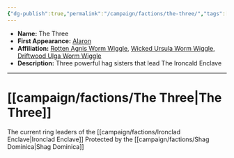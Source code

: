 ```yaml
---
{"dg-publish":true,"permalink":"/campaign/factions/the-three/","tags":["faction"],"noteIcon":"","created":"2025-10-26T08:31:07.989-07:00","updated":"2025-10-27T22:27:08.588-07:00"}
---
```



<p><span><ul>
<li dir="auto"><strong>Name:</strong> The Three</li>
<li dir="auto"><strong>First Appearance:</strong> <a data-tooltip-position="top" aria-label="campaign/locations/Alaron.md" data-href="campaign/locations/Alaron.md" href="campaign/locations/Alaron.md" class="internal-link" target="_blank" rel="noopener nofollow">Alaron</a></li>
<li dir="auto"><strong>Affiliation:</strong> <a data-tooltip-position="top" aria-label="campaign/npcs/Rotten Agnis Worm Wiggle.md" data-href="campaign/npcs/Rotten Agnis Worm Wiggle.md" href="campaign/npcs/Rotten Agnis Worm Wiggle.md" class="internal-link" target="_blank" rel="noopener nofollow">Rotten Agnis Worm Wiggle</a>, <a data-tooltip-position="top" aria-label="campaign/npcs/Wicked Ursula Worm Wiggle.md" data-href="campaign/npcs/Wicked Ursula Worm Wiggle.md" href="campaign/npcs/Wicked Ursula Worm Wiggle.md" class="internal-link" target="_blank" rel="noopener nofollow">Wicked Ursula Worm Wiggle</a>, <a data-tooltip-position="top" aria-label="campaign/npcs/Driftwood Ulga Worm Wiggle.md" data-href="campaign/npcs/Driftwood Ulga Worm Wiggle.md" href="campaign/npcs/Driftwood Ulga Worm Wiggle.md" class="internal-link" target="_blank" rel="noopener nofollow">Driftwood Ulga Worm Wiggle</a></li>
<li dir="auto"><strong>Description:</strong> Three powerful hag sisters that lead The Ironcald Enclave</li>
</ul></span></p>

---

# [[campaign/factions/The Three\|The Three]]
The current ring leaders of the [[campaign/factions/Ironclad Enclave\|Ironclad Enclave]]
Protected by the [[campaign/factions/Shag Dominica\|Shag Dominica]] 